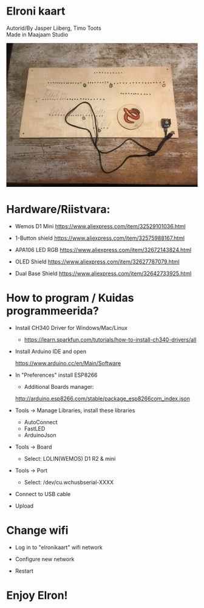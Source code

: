 # Elroni kaart

Autorid/By Jasper Liiberg, Timo Toots  
Made in Maajaam Studio  

![Prototype](images/prototype.jpg)

# Hardware/Riistvara:

* Wemos D1 Mini
https://www.aliexpress.com/item/32529101036.html

* 1-Button shield
https://www.aliexpress.com/item/32575988167.html

* APA106 LED RGB
https://www.aliexpress.com/item/32672143824.html

* OLED Shield
https://www.aliexpress.com/item/32627787079.html

* Dual Base Shield
https://www.aliexpress.com/item/32642733925.html


# How to program / Kuidas programmeerida?

* Install CH340 Driver for Windows/Mac/Linux

	* https://learn.sparkfun.com/tutorials/how-to-install-ch340-drivers/all

* Install Arduino IDE and open

	https://www.arduino.cc/en/Main/Software

* In "Preferences" install ESP8266

	* Additional Boards manager:

	http://arduino.esp8266.com/stable/package_esp8266com_index.json

* Tools -> Manage Libraries, install these libraries

	* AutoConnect  
	* FastLED  
	* ArduinoJson

* Tools -> Board

	* Select: LOLIN(WEMOS) D1 R2 & mini

* Tools -> Port

	* Select: /dev/cu.wchusbserial-XXXX

* Connect to USB cable

* Upload

# Change wifi

* Log in to "elronikaart" wifi network 

* Configure new network

* Restart

# Enjoy Elron!

